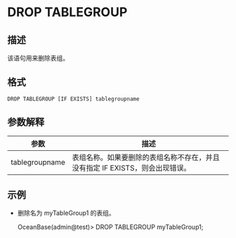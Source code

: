 DROP TABLEGROUP 
====================================



描述 
-----------

该语句用来删除表组。

格式 
-----------

    DROP TABLEGROUP [IF EXISTS] tablegroupname



参数解释 
-------------



|       参数       |                     描述                      |
|----------------|---------------------------------------------|
| tablegroupname | 表组名称。如果要删除的表组名称不存在，并且没有指定 IF EXISTS，则会出现错误。 |



示例 
-----------

* 删除名为 myTableGroup1 的表组。

  




    OceanBase(admin@test)> DROP TABLEGROUP myTableGroup1;



